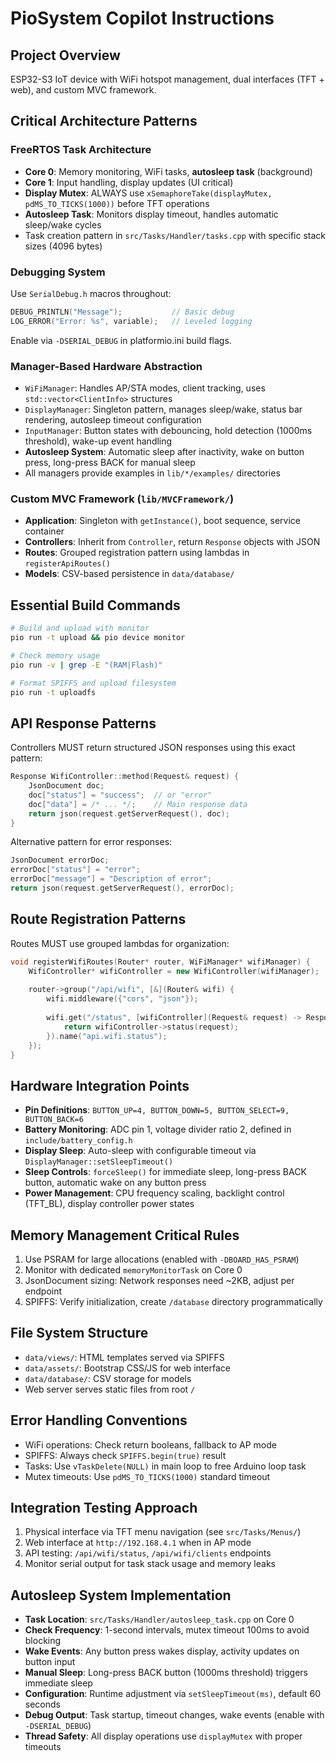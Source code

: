 # PioSystem Copilot Instructions

## Project Overview
ESP32-S3 IoT device with WiFi hotspot management, dual interfaces (TFT + web), and custom MVC framework.

## Critical Architecture Patterns

### FreeRTOS Task Architecture
- **Core 0**: Memory monitoring, WiFi tasks, **autosleep task** (background)  
- **Core 1**: Input handling, display updates (UI critical)
- **Display Mutex**: ALWAYS use `xSemaphoreTake(displayMutex, pdMS_TO_TICKS(1000))` before TFT operations
- **Autosleep Task**: Monitors display timeout, handles automatic sleep/wake cycles
- Task creation pattern in `src/Tasks/Handler/tasks.cpp` with specific stack sizes (4096 bytes)

### Debugging System
Use `SerialDebug.h` macros throughout:
```cpp
DEBUG_PRINTLN("Message");           // Basic debug
LOG_ERROR("Error: %s", variable);   // Leveled logging
```
Enable via `-DSERIAL_DEBUG` in platformio.ini build flags.

### Manager-Based Hardware Abstraction
- `WiFiManager`: Handles AP/STA modes, client tracking, uses `std::vector<ClientInfo>` structures
- `DisplayManager`: Singleton pattern, manages sleep/wake, status bar rendering, autosleep timeout configuration
- `InputManager`: Button states with debouncing, hold detection (1000ms threshold), wake-up event handling
- **Autosleep System**: Automatic sleep after inactivity, wake on button press, long-press BACK for manual sleep
- All managers provide examples in `lib/*/examples/` directories

### Custom MVC Framework (`lib/MVCFramework/`)
- **Application**: Singleton with `getInstance()`, boot sequence, service container
- **Controllers**: Inherit from `Controller`, return `Response` objects with JSON
- **Routes**: Grouped registration pattern using lambdas in `registerApiRoutes()`
- **Models**: CSV-based persistence in `data/database/`

## Essential Build Commands
```bash
# Build and upload with monitor
pio run -t upload && pio device monitor

# Check memory usage
pio run -v | grep -E "(RAM|Flash)"

# Format SPIFFS and upload filesystem
pio run -t uploadfs
```

## API Response Patterns
Controllers MUST return structured JSON responses using this exact pattern:
```cpp
Response WifiController::method(Request& request) {
    JsonDocument doc;
    doc["status"] = "success";  // or "error" 
    doc["data"] = /* ... */;    // Main response data
    return json(request.getServerRequest(), doc);
}
```

Alternative pattern for error responses:
```cpp
JsonDocument errorDoc;
errorDoc["status"] = "error";
errorDoc["message"] = "Description of error";
return json(request.getServerRequest(), errorDoc);
```

## Route Registration Patterns
Routes MUST use grouped lambdas for organization:
```cpp
void registerWifiRoutes(Router* router, WiFiManager* wifiManager) {
    WifiController* wifiController = new WifiController(wifiManager);
    
    router->group("/api/wifi", [&](Router& wifi) {
        wifi.middleware({"cors", "json"});
        
        wifi.get("/status", [wifiController](Request& request) -> Response {
            return wifiController->status(request);
        }).name("api.wifi.status");
    });
}
```

## Hardware Integration Points
- **Pin Definitions**: `BUTTON_UP=4, BUTTON_DOWN=5, BUTTON_SELECT=9, BUTTON_BACK=6`
- **Battery Monitoring**: ADC pin 1, voltage divider ratio 2, defined in `include/battery_config.h`
- **Display Sleep**: Auto-sleep with configurable timeout via `DisplayManager::setSleepTimeout()`
- **Sleep Controls**: `forceSleep()` for immediate sleep, long-press BACK button, automatic wake on any button press
- **Power Management**: CPU frequency scaling, backlight control (TFT_BL), display controller power states

## Memory Management Critical Rules
1. Use PSRAM for large allocations (enabled with `-DBOARD_HAS_PSRAM`)
2. Monitor with dedicated `memoryMonitorTask` on Core 0
3. JsonDocument sizing: Network responses need ~2KB, adjust per endpoint
4. SPIFFS: Verify initialization, create `/database` directory programmatically

## File System Structure
- `data/views/`: HTML templates served via SPIFFS
- `data/assets/`: Bootstrap CSS/JS for web interface  
- `data/database/`: CSV storage for models
- Web server serves static files from root `/`

## Error Handling Conventions
- WiFi operations: Check return booleans, fallback to AP mode
- SPIFFS: Always check `SPIFFS.begin(true)` result
- Tasks: Use `vTaskDelete(NULL)` in main loop to free Arduino loop task
- Mutex timeouts: Use `pdMS_TO_TICKS(1000)` standard timeout

## Integration Testing Approach
1. Physical interface via TFT menu navigation (see `src/Tasks/Menus/`)
2. Web interface at `http://192.168.4.1` when in AP mode
3. API testing: `/api/wifi/status`, `/api/wifi/clients` endpoints
4. Monitor serial output for task stack usage and memory leaks

## Autosleep System Implementation
- **Task Location**: `src/Tasks/Handler/autosleep_task.cpp` on Core 0
- **Check Frequency**: 1-second intervals, mutex timeout 100ms to avoid blocking
- **Wake Events**: Any button press wakes display, activity updates on button input
- **Manual Sleep**: Long-press BACK button (1000ms threshold) triggers immediate sleep
- **Configuration**: Runtime adjustment via `setSleepTimeout(ms)`, default 60 seconds
- **Debug Output**: Task startup, timeout changes, wake events (enable with `-DSERIAL_DEBUG`)
- **Thread Safety**: All display operations use `displayMutex` with proper timeouts
